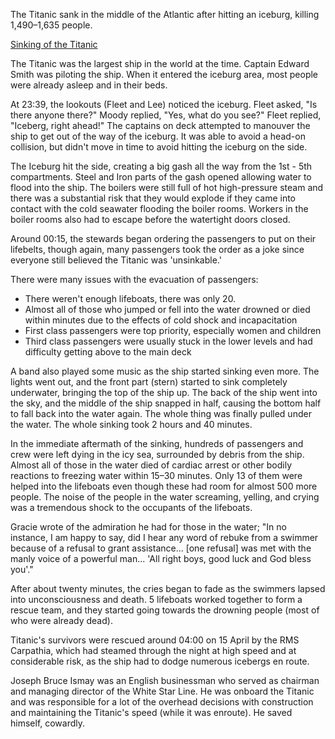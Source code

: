 The Titanic sank in the middle of the Atlantic after hitting an iceburg, killing 1,490–1,635 people.

[Sinking of the Titanic](https://en.wikipedia.org/wiki/Sinking_of_the_Titanic)

The Titanic was the largest ship in the world at the time. Captain Edward Smith was piloting the ship. When it entered the iceburg area, most people were already asleep and in their beds. 

At 23:39, the lookouts (Fleet and Lee) noticed the iceburg. Fleet asked, "Is there anyone there?" Moody replied, "Yes, what do you see?" Fleet replied, "Iceberg, right ahead!" The captains on deck attempted to manouver the ship to get out of the way of the iceburg. It was able to avoid a head-on collision, but didn't move in time to avoid hitting the iceburg on the side.

The Iceburg hit the side, creating a big gash all the way from the 1st - 5th compartments. Steel and Iron parts of the gash opened allowing water to flood into the ship. The boilers were still full of hot high-pressure steam and there was a substantial risk that they would explode if they came into contact with the cold seawater flooding the boiler rooms. Workers in the boiler rooms also had to escape before the watertight doors closed. 

Around 00:15, the stewards began ordering the passengers to put on their lifebelts, though again, many passengers took the order as a joke since everyone still believed the Titanic was 'unsinkable.' 

There were many issues with the evacuation of passengers:

- There weren't enough lifeboats, there was only 20.
- Almost all of those who jumped or fell into the water drowned or died within minutes due to the effects of cold shock and incapacitation
- First class passengers were top priority, especially women and children
- Third class passengers were usually stuck in the lower levels and had difficulty getting above to the main deck

A band also played some music as the ship started sinking even more. The lights went out, and the front part (stern) started to sink completely underwater, bringing the top of the ship up. The back of the ship went into the sky, and the middle of the ship snapped in half, causing the bottom half to fall back into the water again. The whole thing was finally pulled under the water. The whole sinking took 2 hours and 40 minutes.

In the immediate aftermath of the sinking, hundreds of passengers and crew were left dying in the icy sea, surrounded by debris from the ship. Almost all of those in the water died of cardiac arrest or other bodily reactions to freezing water within 15–30 minutes. Only 13 of them were helped into the lifeboats even though these had room for almost 500 more people. The noise of the people in the water screaming, yelling, and crying was a tremendous shock to the occupants of the lifeboats.

Gracie wrote of the admiration he had for those in the water; "In no instance, I am happy to say, did I hear any word of rebuke from a swimmer because of a refusal to grant assistance... [one refusal] was met with the manly voice of a powerful man... 'All right boys, good luck and God bless you'."

After about twenty minutes, the cries began to fade as the swimmers lapsed into unconsciousness and death. 5 lifeboats worked together to form a rescue team, and they started going towards the drowning people (most of who were already dead).

Titanic's survivors were rescued around 04:00 on 15 April by the RMS Carpathia, which had steamed through the night at high speed and at considerable risk, as the ship had to dodge numerous icebergs en route.

Joseph Bruce Ismay was an English businessman who served as chairman and managing director of the White Star Line. He was onboard the Titanic and was responsible for a lot of the overhead decisions with construction and maintaining the Titanic's speed (while it was enroute). He saved himself, cowardly.